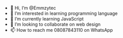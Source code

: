 - 👋 Hi, I’m @Emmzytec
- 👀 I’m interested in learning programming language 
- 🌱 I’m currently learning JavaScript 
- 💞️ I’m looking to collaborate on web design 
- 📫 How to reach me 08087843110 on WhatsApp 

<!---
Emmzytec/Emmzytec is a ✨ special ✨ repository because its `README.md` (this file) appears on your GitHub profile.
You can click the Preview link to take a look at your changes.
--->
